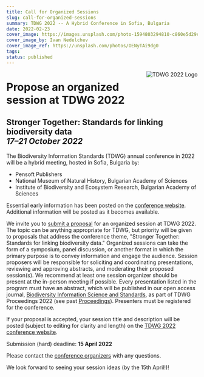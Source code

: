 ```yaml
---
title: Call for Organized Sessions
slug: call-for-organized-sessions
summary: TDWG 2022 -- A Hybrid Conference in Sofia, Bulgaria
date: 2022-02-23
cover_image: https://images.unsplash.com/photo-1594803294810-c860e5d29e07
cover_image_by: Ivan Nedelchev 
cover_image_ref: https://unsplash.com/photos/OENyTAi9dg0
tags: 
status: published
---
```


<img src="https://static.tdwg.org/conferences/2022/tdwg-2022-logo-sm.png" alt="TDWG 2022 Logo" style="float:right;padding-left:10px;padding-bottom:10px">

# Propose an organized session at TDWG 2022

<H2> Stronger Together: Standards for linking biodiversity data<br />
  <em>17–21 October 2022</em></H2>

The Biodiversity Information Standards (TDWG) annual conference in 2022 will be a hybrid meeting, hosted in Sofia, Bulgaria by:

- Pensoft Publishers
- National Museum of Natural History, Bulgarian Academy of Sciences
- Institute of Biodiversity and Ecosystem Research, Bulgarian Academy of Sciences

Essential early information has been posted on the [conference website](/conferences/2022/). Additional information will be posted as it becomes available.

We invite you to [submit a proposal](https://www.surveymonkey.com/r/CYK8HPR) for an organized session at TDWG 2022. The topic can be anything appropriate for TDWG, but priority will be given to proposals that address the conference theme, "Stronger Together: Standards for linking biodiversity data." Organized sessions can take the form of a symposium, panel discussion, or another format in which the primary purpose is to convey information and engage the audience. Session proposers will be responsible for soliciting and coordinating presentations, reviewing and approving abstracts, and moderating their proposed session(s). We recommend at least one session organizer should be present at the in-person meeting if possible. Every presentation listed in the program must have an abstract, which will be published in our open access journal, [Biodiversity Information Science and Standards](https://biss.pensoft.net/), as part of TDWG Proceedings 2022 (see past [Proceedings](https://biss.pensoft.net/collections)). Presenters must be registered for the conference.

If your proposal is accepted, your session title and description will be posted (subject to editing for clarity and length) on the [TDWG 2022 conference website](https://www.tdwg.org/conferences/2022/).

Submission (hard) deadline: **15 April 2022**

Please contact the [conference organizers](mailto:conf-organizers@tdwg.org) with any questions.

We look forward to seeing your session ideas (by the 15th April!)!
